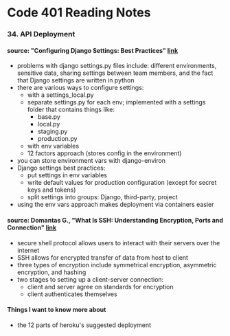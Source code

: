 # Code 401 Reading Notes 
### 34. API Deployment

####  source: "Configuring Django Settings: Best Practices" [link](https://djangostars.com/blog/configuring-django-settings-best-practices/)
- problems with django settings.py files include: different environments, sensitive data, sharing settings between team members, and the fact that Django settings are written in python 
- there are various ways to configure settings: 
  - with a settings_local.py 
  - separate settings.py for each env; implemented with a settings folder that contains things like: 
    - base.py
    - local.py 
    - staging.py 
    - production.py  
  - with env variables 
  - 12 factors approach (stores config in the environment)
- you can store environment vars with django-environ 
- Django settings best practices: 
  - put settings in env variables 
  - write default values for production configuration (except for secret keys and tokens)
  - split settings into groups: Django, third-party, project
- using the env vars approach makes deployment via containers easier 


####  source: Domantas G., "What Is SSH: Understanding Encryption, Ports and Connection" [link](https://www.hostinger.com/tutorials/ssh-tutorial-how-does-ssh-work)
- secure shell protocol allows users to interact with their servers over the internet 
- SSH allows for encrypted transfer of data from host to client 
- three types of encryption include symmetrical encryption, asymmetric encryption, and hashing 
- two stages to setting up a client-server connection: 
  - client and server agree on standards for encryption 
  - client authenticates themselves 
  

#### Things I want to know more about 
- the 12 parts of heroku's suggested deployment 